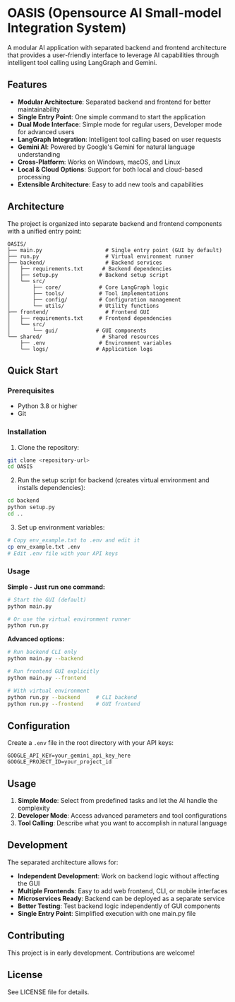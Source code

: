# OASIS (Opensource AI Small-model Integration System)

A modular AI application with separated backend and frontend architecture that provides a user-friendly interface to leverage AI capabilities through intelligent tool calling using LangGraph and Gemini.

## Features

- **Modular Architecture**: Separated backend and frontend for better maintainability
- **Single Entry Point**: One simple command to start the application
- **Dual Mode Interface**: Simple mode for regular users, Developer mode for advanced users
- **LangGraph Integration**: Intelligent tool calling based on user requests
- **Gemini AI**: Powered by Google's Gemini for natural language understanding
- **Cross-Platform**: Works on Windows, macOS, and Linux
- **Local & Cloud Options**: Support for both local and cloud-based processing
- **Extensible Architecture**: Easy to add new tools and capabilities

## Architecture

The project is organized into separate backend and frontend components with a unified entry point:

```
OASIS/
├── main.py                    # Single entry point (GUI by default)
├── run.py                     # Virtual environment runner
├── backend/                   # Backend services
│   ├── requirements.txt      # Backend dependencies
│   ├── setup.py             # Backend setup script
│   └── src/
│       ├── core/            # Core LangGraph logic
│       ├── tools/           # Tool implementations
│       ├── config/          # Configuration management
│       └── utils/           # Utility functions
├── frontend/                  # Frontend GUI
│   ├── requirements.txt     # Frontend dependencies
│   └── src/
│       └── gui/            # GUI components
└── shared/                   # Shared resources
    ├── .env                 # Environment variables
    └── logs/               # Application logs
```

## Quick Start

### Prerequisites

- Python 3.8 or higher
- Git

### Installation

1. Clone the repository:
```bash
git clone <repository-url>
cd OASIS
```

2. Run the setup script for backend (creates virtual environment and installs dependencies):
```bash
cd backend
python setup.py
cd ..
```

3. Set up environment variables:
```bash
# Copy env_example.txt to .env and edit it
cp env_example.txt .env
# Edit .env file with your API keys
```

### Usage

**Simple - Just run one command:**

```bash
# Start the GUI (default)
python main.py

# Or use the virtual environment runner
python run.py
```

**Advanced options:**

```bash
# Run backend CLI only
python main.py --backend

# Run frontend GUI explicitly  
python main.py --frontend

# With virtual environment
python run.py --backend     # CLI backend
python run.py --frontend    # GUI frontend
```

## Configuration

Create a `.env` file in the root directory with your API keys:

```
GOOGLE_API_KEY=your_gemini_api_key_here
GOOGLE_PROJECT_ID=your_project_id
```

## Usage

1. **Simple Mode**: Select from predefined tasks and let the AI handle the complexity
2. **Developer Mode**: Access advanced parameters and tool configurations
3. **Tool Calling**: Describe what you want to accomplish in natural language

## Development

The separated architecture allows for:
- **Independent Development**: Work on backend logic without affecting the GUI
- **Multiple Frontends**: Easy to add web frontend, CLI, or mobile interfaces
- **Microservices Ready**: Backend can be deployed as a separate service
- **Better Testing**: Test backend logic independently of GUI components
- **Single Entry Point**: Simplified execution with one main.py file

## Contributing

This project is in early development. Contributions are welcome!

## License

See LICENSE file for details. 